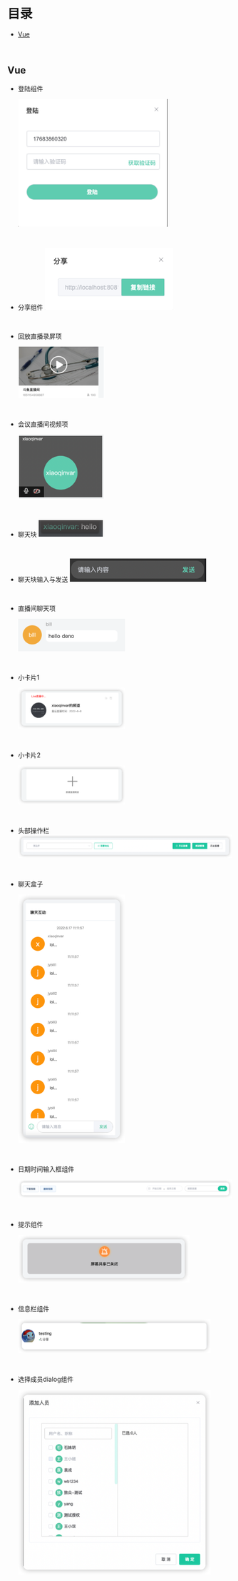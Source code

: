 # 目录
+ <a href="#Vue">Vue</a>

<br/>

## <a id="Vue">Vue</a>
- 登陆组件

  <img width="70%" src="./Vue/登陆组件/登陆组件.png" />

<br/>

- 分享组件
  <img src="./Vue/分享组件(禁用输入框+复制按钮)/share组件.png" />

<br/>

- 回放直播录屏项

  <img width="40%" src="./Vue/回放直播录屏项/回放直播间项.png" />

<br/>

- 会议直播间视频项

  <img width="40%" src="./Vue/会议直播间视频项/会议直播间视频项.png" />

<br/>

- 聊天块
  <img src="./Vue/聊天块/chat-block组件.png" />

<br/>

- 聊天块输入与发送
  <img src="./Vue/输入框+按钮/input-button组件.png" />

<br/>

- 直播间聊天项

  <img src="./Vue/直播间聊天项/直播间聊天项.png" width="50%" />

<br/>

- 小卡片1

  <img width="50%" src="./Vue/小卡片/card.png" />

<br/>

- 小卡片2

  <img width="50%" src="./Vue/创建业务卡片/create-card.png" />

<br/>

- 头部操作栏
  <img src="./Vue/头部操作栏/头部操作栏.png" />

<br/>

- 聊天盒子

  <img width="50%" src="./Vue/聊天盒子/chat-box.png" />

<br/>

- 日期时间输入框组件

  <img width="100%" src="./Vue/日期时间输入框组件/datetime-search-header.png" />

<br/>

- 提示组件

  <img width="80%" src="./Vue/提示组件/tip-component.png" />

<br/>

- 信息栏组件

  <img width="90%" src="./Vue/信息banner/info-banner.png" />

<br/>

- 选择成员dialog组件

  <img width="90%" src="./Vue/选择成员dialog组件/choose-member-dialog.png" />

<br/>